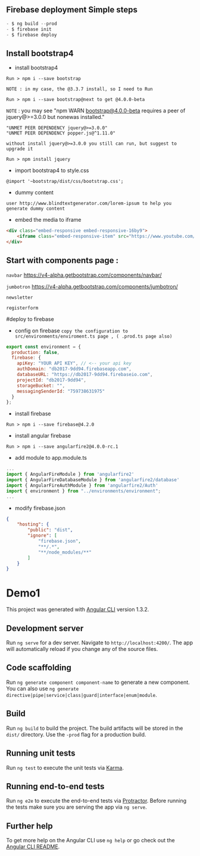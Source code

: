 ## Firebase deployment Simple steps 
```javascript
- $ ng build --prod
- $ firebase init
- $ firebase deploy
```

## Install bootstrap4 

- install bootstrap4 

```
Run > npm i --save bootstrap 
```
`NOTE : in my case, the @3.3.7 install, so I need to Run`

```
Run > npm i --save bootstrap@next to get @4.0.0-beta
```

`NOTE` : you may see "npm WARN bootstrap@4.0.0-beta requires a peer of jquery@>=3.0.0 but nonewas installed."

```
"UNMET PEER DEPENDENCY jquery@>=3.0.0" 
"UNMET PEER DEPENDENCY popper.js@^1.11.0"

without install jquery@>=3.0.0 you still can run, but suggest to upgrade it
```

```
Run > npm install jquery
```
- import bootstrap4 to style.css

```
@import '~bootstrap/dist/css/bootstrap.css';
```

- dummy content
```
user http://www.blindtextgenerator.com/lorem-ipsum to help you generate dummy content
```

- embed the media to iframe
```html
<div class="embed-responsive embed-responsive-16by9">
    <iframe class="embed-responsive-item" src="https://www.youtube.com/embed/ONPqeHJShdQ" frameborder="0"></iframe>
</div>
```

## Start with components page : 

`navbar`
https://v4-alpha.getbootstrap.com/components/navbar/


`jumbotron`
https://v4-alpha.getbootstrap.com/components/jumbotron/

`newsletter`

`registerform`

#deploy to firebase
- config on firebase
`copy the configuration to src/environments/enviroment.ts page , ( .prod.ts page also)`
```javascript
export const environment = {
  production: false,
  firebase: {
    apiKey: "YOUR API KEY", // <-- your api key
    authDomain: "db2017-9dd94.firebaseapp.com",
    databaseURL: "https://db2017-9dd94.firebaseio.com",
    projectId: "db2017-9dd94",
    storageBucket: "",
    messagingSenderId: "759738631975"
  }
};
```

- install firebase 
```
Run > npm i --save firebase@4.2.0
```


- install angular firebase 
```
Run > npm i --save angularfire2@4.0.0-rc.1
```

- add module to app.module.ts

```javascript
...
import { AngularFireModule } from 'angularfire2'
import { AngularFireDatabaseModule } from 'angularfire2/database'
import { AngularFireAuthModule } from 'angularfire2/Auth'
import { environment } from "../environments/environment";
...
```

- modify firebase.json
```json
{
    "hosting": {
        "public": "dist",
        "ignore": [
            "firebase.json",
            "**/.*",
            "**/node_modules/**"
        ]
    }
}
```

# Demo1

This project was generated with [Angular CLI](https://github.com/angular/angular-cli) version 1.3.2.

## Development server

Run `ng serve` for a dev server. Navigate to `http://localhost:4200/`. The app will automatically reload if you change any of the source files.

## Code scaffolding

Run `ng generate component component-name` to generate a new component. You can also use `ng generate directive|pipe|service|class|guard|interface|enum|module`.

## Build

Run `ng build` to build the project. The build artifacts will be stored in the `dist/` directory. Use the `-prod` flag for a production build.

## Running unit tests

Run `ng test` to execute the unit tests via [Karma](https://karma-runner.github.io).

## Running end-to-end tests

Run `ng e2e` to execute the end-to-end tests via [Protractor](http://www.protractortest.org/).
Before running the tests make sure you are serving the app via `ng serve`.

## Further help

To get more help on the Angular CLI use `ng help` or go check out the [Angular CLI README](https://github.com/angular/angular-cli/blob/master/README.md).
